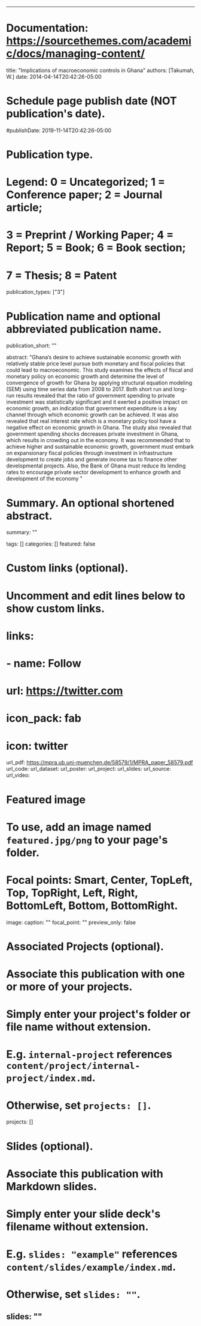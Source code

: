 
---
# Documentation: https://sourcethemes.com/academic/docs/managing-content/

title: "Implications of macroeconomic controls in Ghana"
authors: [Takumah, W.]
date: 2014-04-14T20:42:26-05:00

# Schedule page publish date (NOT publication's date).
#publishDate: 2019-11-14T20:42:26-05:00

# Publication type.
# Legend: 0 = Uncategorized; 1 = Conference paper; 2 = Journal article;
# 3 = Preprint / Working Paper; 4 = Report; 5 = Book; 6 = Book section;
# 7 = Thesis; 8 = Patent
publication_types: ["3"]

# Publication name and optional abbreviated publication name.


publication_short: ""

abstract: "Ghana’s desire to achieve sustainable economic growth with relatively stable price
level pursue both monetary and fiscal policies that could lead to macroeconomic. This
study examines the effects of fiscal and monetary policy on economic growth and
determine the level of convergence of growth for Ghana by applying structural equation
modeling (SEM) using time series data from 2008 to 2017. Both short run and long-run
results revealed that the ratio of government spending to private investment was
statistically significant and it exerted a positive impact on economic growth, an indication
that government expenditure is a key channel through which economic growth can be
achieved. It was also revealed that real interest rate which is a monetary policy tool have a
negative effect on economic growth in Ghana. The study also revealed that government
spending shocks decreases private investment in Ghana, which results in crowding out in
the economy. It was recommended that to achieve higher and sustainable economic growth,
government must embark on expansionary fiscal policies through investment in
infrastructure development to create jobs and generate income tax to finance other
developmental projects. Also, the Bank of Ghana must reduce its lending rates to
encourage private sector development to enhance growth and development of the economy
"

# Summary. An optional shortened abstract.
summary: ""

tags: []
categories: []
featured: false

# Custom links (optional).
#   Uncomment and edit lines below to show custom links.
# links:
# - name: Follow
#   url: https://twitter.com
#   icon_pack: fab
#   icon: twitter

url_pdf: https://mpra.ub.uni-muenchen.de/58579/1/MPRA_paper_58579.pdf
url_code:
url_dataset:
url_poster:
url_project:
url_slides:
url_source:
url_video:

# Featured image
# To use, add an image named `featured.jpg/png` to your page's folder. 
# Focal points: Smart, Center, TopLeft, Top, TopRight, Left, Right, BottomLeft, Bottom, BottomRight.
image:
  caption: ""
  focal_point: ""
  preview_only: false

# Associated Projects (optional).
#   Associate this publication with one or more of your projects.
#   Simply enter your project's folder or file name without extension.
#   E.g. `internal-project` references `content/project/internal-project/index.md`.
#   Otherwise, set `projects: []`.
projects: []

# Slides (optional).
#   Associate this publication with Markdown slides.
#   Simply enter your slide deck's filename without extension.
#   E.g. `slides: "example"` references `content/slides/example/index.md`.
#   Otherwise, set `slides: ""`.
slides: ""
---
